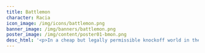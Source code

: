 ```yaml
---
title: Battlemon
character: Racia
icon_image: /img/icons/battlemon.png
banner_image: /img/banners/battlemon.png
poster_image: /img/content/poster01-bmon.png
desc_html: '<p>In a cheap but legally permissible knockoff world in the style of <em>Pokemon</em> or <em>Monster Rancher</em> we peek into the shared lives of a young woman (Racia) and her Battlemon partner (Bunners) as they navigate the expectations society has of them and they have of each other. 26 pages. Updates Tuesdays and Thursdays.</p>'
---
```



